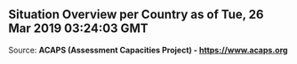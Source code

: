 ## Situation Overview per Country as of Tue, 26 Mar 2019 03:24:03 GMT

Source: **ACAPS (Assessment Capacities Project) - https://www.acaps.org**